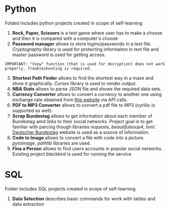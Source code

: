 # Python

Folded includes python projects created in scope of self-learning
1. **Rock, Paper, Scissors** is a text game where user has to make a choose and then it is compared with a computer's choose
2. **Password manager** allows to store logins/passwords in a text file. *Cryptography* library is used for protecting informaiton in text file and master password is used for getting access.

`IMPORTANT: "View" function (that is used for decryption) does not work properly. Troubleshooting is required.`

3. **Shortest Path Finder** allows to find the shortest way in a maze and show it graphically. *Curses* library is used to render output. 
4. **NBA Stats** allows to parse JSON file and shows the required data sets.
5. **Currency Converter** allows to convert a corrency to another one using exchange rate obtained from [this website](free.currencyconverterapi.com) via API calls.
6. **PDF to MP3 Converter** allows to convert a pdf file to MP3 (cyrillic is supported as well).
7. **Scrap Bundestag** allows to get information about each member of Bundestag amd links to their social networks. Project goal is to get familiar with parcing though libraries *requests*, *beautifulsoup4*, *lxml*. [Deutscher Bundestag](https://www.bundestag.de/en/members) website is used as a source of information.
8. **Code to Image** allows to convert a file with code into a picture. *pytoimage*, *pathlib* libraries are used.
9. **Fina a Person** allows to find users accounts in popular social networks. Existing project *blackbird* is used for running the service

# SQL
Folder includes SQL projects created in scope of self-learning
1. **Data Selection** describes basic commands for work with tables and data extraction